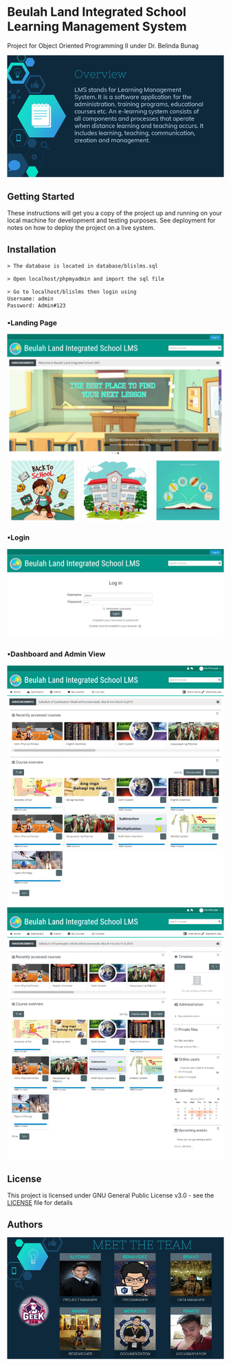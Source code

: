 # Beulah Land Integrated School Learning Management System

Project for Object Oriented Programming II  under Dr. Belinda Bunag

![](screenshot/overview.png)

## Getting Started

These instructions will get you a copy of the project up and running on your local machine for development and testing purposes. See deployment for notes on how to deploy the project on a live system.

## Installation
```
> The database is located in database/blislms.sql
```

```
> Open localhost/phpmyadmin and import the sql file
```

```
> Go to localhost/blislms then login using 
Username: admin
Password: Admin#123
```
### •Landing Page
![](screenshot/landingpage.png)

### •Login
![](screenshot/login.JPG)

### •Dashboard and Admin View
![](screenshot/adminview.png)
![](screenshot/adminview1.png)

## License

This project is licensed under GNU General Public License v3.0 - see the [LICENSE](https://github.com/stnbnvdz/BLIS-LMS/blob/master/COPYING.txt) file for details

## Authors

![](screenshot/team.png)
